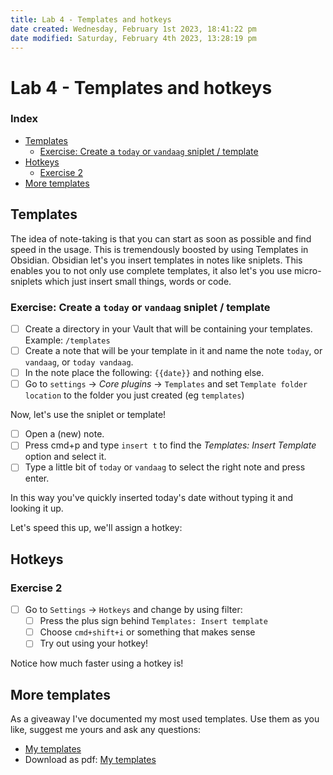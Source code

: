 ```yaml
---
title: Lab 4 - Templates and hotkeys
date created: Wednesday, February 1st 2023, 18:41:22 pm
date modified: Saturday, February 4th 2023, 13:28:19 pm
---
```


# Lab 4 - Templates and hotkeys

### Index

- [Templates](#Templates)
    - [Exercise: Create a `today` or `vandaag` sniplet / template](#Exercise:%20Create%20a%20`today`%20or%20`vandaag`%20sniplet%20/%20template)
- [Hotkeys](#Hotkeys)
    - [Exercise 2](#Exercise%202)
- [More templates](#More%20templates)

## Templates

The idea of note-taking is that you can start as soon as possible and find speed in the usage. This is tremendously boosted by using Templates in Obsidian. Obsidian let's you insert templates in notes like sniplets. This enables you to not only use complete templates, it also let's you use micro-sniplets which just insert small things, words or code.

### Exercise: Create a `today` or `vandaag` sniplet / template

- [ ] Create a directory in your Vault that will be containing your templates. Example: `/templates`
- [ ] Create a note that will be your template in it and name the note `today`, or `vandaag`, or `today vandaag`.
- [ ] In the note place the following: `{{date}}` and nothing else.
- [ ] Go to `settings` -> *Core plugins* -> `Templates` and set `Template folder location` to the folder you just created (eg `templates`)

Now, let's use the sniplet or template!

- [ ] Open a (new) note.
- [ ] Press cmd+p and type `insert t` to find the *Templates: Insert Template* option and select it.
- [ ] Type a little bit of `today` or `vandaag` to select the right note and press enter.

In this way you've quickly inserted today's date without typing it and looking it up.

Let's speed this up, we'll assign a hotkey:

## Hotkeys

### Exercise 2

- [ ] Go to `Settings` -> `Hotkeys` and change by using filter:
    - [ ] Press the plus sign behind `Templates: Insert template`
    - [ ] Choose `cmd+shift+i` or something that makes sense 
    - [ ] Try out using your hotkey!

Notice how much faster using a hotkey is!

## More templates 

As a giveaway I've documented my most used templates. Use them as you like, suggest me yours and ask any questions:

 - [My templates](assets/My%20templates.md)
 - Download as pdf: [My templates](assets/My%20templates.pdf)
